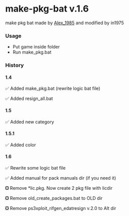 # make-pkg-bat v.1.6
make pkg bat made by [Alex_1985](http://www.pspx.ru/forum/member.php?u=458658) and modified by in1975

### Usage 
* Put game inside folder
* Run make_pkg.bat
	
### History
#### 1.4
:white_check_mark: Added make_pkg.bat (rewrite logic bat file)

:white_check_mark: Added resign_all.bat 
#### 1.5
:white_check_mark: Added new category

#### 1.5.1
:white_check_mark: Added color

#### 1.6
:white_check_mark: Rewrite some logic bat file

:white_check_mark: Added manual for pack manuals dir (if you need it)

:negative_squared_cross_mark: Remove *lic.pkg. Now create 2 pkg file with licdir

:negative_squared_cross_mark: Remove old_create_packages.bat to OLD dir

:negative_squared_cross_mark: Remove ps3xploit_rifgen_edatresign v.2.0 to Alt dir
